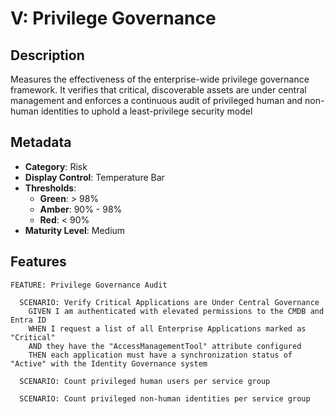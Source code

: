 # V: Privilege Governance

## Description

Measures the effectiveness of the enterprise-wide privilege governance framework. It verifies that critical, discoverable assets are under central management and enforces a continuous audit of privileged human and non-human identities to uphold a least-privilege security model

## Metadata
- **Category**: Risk
- **Display Control**: Temperature Bar
- **Thresholds**:
    - **Green**: > 98% 
    - **Amber**: 90% - 98% 
    - **Red**: < 90% 
- **Maturity Level**: Medium

## Features
```gherkin
FEATURE: Privilege Governance Audit

  SCENARIO: Verify Critical Applications are Under Central Governance
    GIVEN I am authenticated with elevated permissions to the CMDB and Entra ID
    WHEN I request a list of all Enterprise Applications marked as "Critical"
    AND they have the "AccessManagementTool" attribute configured
    THEN each application must have a synchronization status of "Active" with the Identity Governance system

  SCENARIO: Count privileged human users per service group

  SCENARIO: Count privileged non-human identities per service group

```

